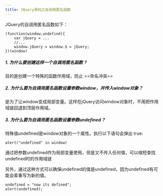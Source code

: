 ```yaml
---
title: JQuery源码之自调用匿名函数
---
```

JQuery的自调用匿名函数如下：
```
(function(window,undefind){
    var jQuery = ...
    //...
    window.jQuery = window.$ = jQuery;
})(window)
```
##### 1. 为什么要创建这样一个自调用匿名函数？
目的是创建一个特殊的函数作用域，防止 ==命名冲突==
##### 2. 为什么要为自调用匿名函数设置参数window，并传入window对象？
是为了让window变成局部变量。这样在jQuery访问window对象时，不用把作用域链回退到顶层作用域。
##### 3. 为什么要为自调用匿名函数设置参数undefined？
特殊值undefined是window对象的一个属性。执行以下语句会弹出 true:
```
alert("undefined" in window)
```
通过把参数undefined作为局部变量使用，但是又不传入任何值，可以缩短查找undefined时的作用域链

另外，通过这种方式可以确保undefined的值是undefined，因为undefined有可能会辈重写为新的值。
```
undefined = "now its defined";
alert(undefined);
```